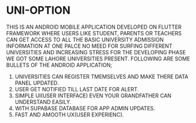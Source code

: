 # UNI-OPTION
THIS IS AN ANDROID MOBILE APPLICATION DEVELOPED ON FLUTTER FRAMEWORK WHERE USERS LIKE STUDENT, PARENTS OR TEACHERS CAN GET ACCESS TO ALL THE BASIC UNIVERSITY ADMISSION INFORMATION AT ONE PALCE NO MEED FOR SURFING DIFFERENT UNIVERSITIES AND INCREASING STRESS FOR THE DEVELOPING PHASE WE GOT SOME LAHORE UNIVERSITIES PRESENT.
FOLLOWING ARE SOME BULLETS OF THE ANDROID APPLICATION;
1. UNIVERSITIES CAN REGISTER TMEMSELVES AND MAKE THERE DATA PANEL UPDATED.
2. USER GET NOTIFIED TILL LAST DATE FOR ALERT.
3. SIMPLE UI(USER INTERFACE) EVEN YOUR GRANDFATHER CAN UNDERSTAND EASILY.
4. WITH SUPABASE DATABASE FOR APP ADMIN UPDATES.
5. FAST AND AMOOTH UX(USER EXPERIENC).

